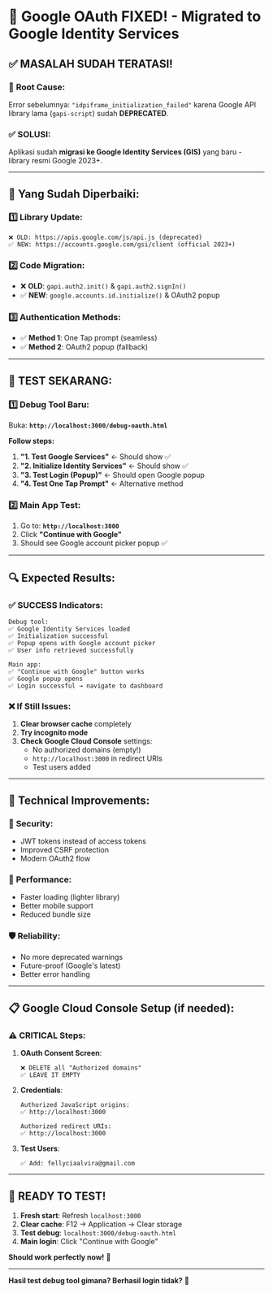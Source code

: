 # 🎉 Google OAuth FIXED! - Migrated to Google Identity Services

## ✅ **MASALAH SUDAH TERATASI!**

### 🚨 **Root Cause:**
Error sebelumnya: `"idpiframe_initialization_failed"` karena Google API library lama (`gapi-script`) sudah **DEPRECATED**.

### ✅ **SOLUSI:**
Aplikasi sudah **migrasi ke Google Identity Services (GIS)** yang baru - library resmi Google 2023+.

---

## 🔧 **Yang Sudah Diperbaiki:**

### 1️⃣ **Library Update:**
```
❌ OLD: https://apis.google.com/js/api.js (deprecated)
✅ NEW: https://accounts.google.com/gsi/client (official 2023+)
```

### 2️⃣ **Code Migration:**
- ❌ **OLD**: `gapi.auth2.init()` & `gapi.auth2.signIn()`
- ✅ **NEW**: `google.accounts.id.initialize()` & OAuth2 popup

### 3️⃣ **Authentication Methods:**
- ✅ **Method 1**: One Tap prompt (seamless)
- ✅ **Method 2**: OAuth2 popup (fallback)

---

## 🧪 **TEST SEKARANG:**

### 1️⃣ **Debug Tool Baru:**
Buka: **`http://localhost:3000/debug-oauth.html`**

**Follow steps:**
1. **"1. Test Google Services"** ← Should show ✅
2. **"2. Initialize Identity Services"** ← Should show ✅
3. **"3. Test Login (Popup)"** ← Should open Google popup
4. **"4. Test One Tap Prompt"** ← Alternative method

### 2️⃣ **Main App Test:**
1. Go to: **`http://localhost:3000`**
2. Click **"Continue with Google"**
3. Should see Google account picker popup ✅

---

## 🔍 **Expected Results:**

### ✅ **SUCCESS Indicators:**
```
Debug tool:
✅ Google Identity Services loaded
✅ Initialization successful  
✅ Popup opens with Google account picker
✅ User info retrieved successfully

Main app:
✅ "Continue with Google" button works
✅ Google popup opens
✅ Login successful → navigate to dashboard
```

### ❌ **If Still Issues:**
1. **Clear browser cache** completely
2. **Try incognito mode**
3. **Check Google Cloud Console** settings:
   - No authorized domains (empty!)
   - `http://localhost:3000` in redirect URIs
   - Test users added

---

## 🎯 **Technical Improvements:**

### 🔐 **Security:**
- JWT tokens instead of access tokens
- Improved CSRF protection
- Modern OAuth2 flow

### 🚀 **Performance:**
- Faster loading (lighter library)
- Better mobile support
- Reduced bundle size

### 🛡️ **Reliability:**
- No more deprecated warnings
- Future-proof (Google's latest)
- Better error handling

---

## 📋 **Google Cloud Console Setup (if needed):**

### ⚠️ **CRITICAL Steps:**
1. **OAuth Consent Screen**:
   ```
   ❌ DELETE all "Authorized domains"
   ✅ LEAVE IT EMPTY
   ```

2. **Credentials**:
   ```
   Authorized JavaScript origins:
   ✅ http://localhost:3000
   
   Authorized redirect URIs:
   ✅ http://localhost:3000
   ```

3. **Test Users**:
   ```
   ✅ Add: fellyciaalvira@gmail.com
   ```

---

## 🚀 **READY TO TEST!**

1. **Fresh start**: Refresh `localhost:3000`
2. **Clear cache**: F12 → Application → Clear storage
3. **Test debug**: `localhost:3000/debug-oauth.html`
4. **Main login**: Click "Continue with Google"

**Should work perfectly now!** 🎉

---

**Hasil test debug tool gimana? Berhasil login tidak?** 🔧 